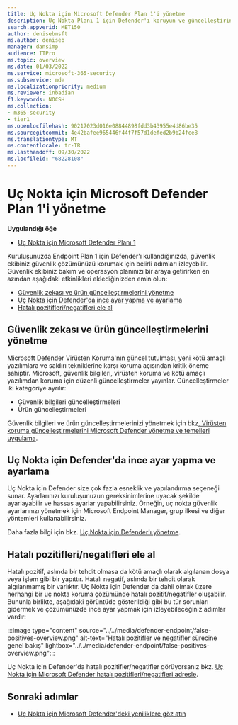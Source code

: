 ```yaml
---
title: Uç Nokta için Microsoft Defender Plan 1'i yönetme
description: Uç Nokta Planı 1 için Defender'ı koruyun ve güncelleştirin. Ayarları yönetin, güncelleştirmeleri alın ve hatalı pozitif sonuçları/negatifleri ele alın.
search.appverid: MET150
author: denisebmsft
ms.author: deniseb
manager: dansimp
audience: ITPro
ms.topic: overview
ms.date: 01/03/2022
ms.service: microsoft-365-security
ms.subservice: mde
ms.localizationpriority: medium
ms.reviewer: inbadian
f1.keywords: NOCSH
ms.collection:
- m365-security
- tier1
ms.openlocfilehash: 90217023d016e08844898fdd3b43955e4d86be35
ms.sourcegitcommit: 4e42bafee965446f44f7f57d1defed2b9b24fce8
ms.translationtype: MT
ms.contentlocale: tr-TR
ms.lasthandoff: 09/30/2022
ms.locfileid: "68228108"
---
```

# <a name="manage-microsoft-defender-for-endpoint-plan-1"></a>Uç Nokta için Microsoft Defender Plan 1'i yönetme

**Uygulandığı öğe**
- [Uç Nokta için Microsoft Defender Planı 1](https://go.microsoft.com/fwlink/p/?linkid=2154037)

Kuruluşunuzda Endpoint Plan 1 için Defender'ı kullandığınızda, güvenlik ekibiniz güvenlik çözümünüzü korumak için belirli adımları izleyebilir. Güvenlik ekibiniz bakım ve operasyon planınızı bir araya getirirken en azından aşağıdaki etkinlikleri eklediğinizden emin olun:

- [Güvenlik zekası ve ürün güncelleştirmelerini yönetme](#manage-security-intelligence-and-product-updates)
- [Uç Nokta için Defender'da ince ayar yapma ve ayarlama](#fine-tune-and-adjust-defender-for-endpoint)
- [Hatalı pozitifleri/negatifleri ele al](#address-false-positivesnegatives)

## <a name="manage-security-intelligence-and-product-updates"></a>Güvenlik zekası ve ürün güncelleştirmelerini yönetme

Microsoft Defender Virüsten Koruma'nın güncel tutulması, yeni kötü amaçlı yazılımlara ve saldırı tekniklerine karşı koruma açısından kritik öneme sahiptir. Microsoft, güvenlik bilgileri, virüsten koruma ve kötü amaçlı yazılımdan koruma için düzenli güncelleştirmeler yayınlar. Güncelleştirmeler iki kategoriye ayrılır: 

- Güvenlik bilgileri güncelleştirmeleri
- Ürün güncelleştirmeleri 

Güvenlik bilgileri ve ürün güncelleştirmelerinizi yönetmek için bkz[. Virüsten koruma güncelleştirmelerini Microsoft Defender yönetme ve temelleri uygulama](manage-updates-baselines-microsoft-defender-antivirus.md).

## <a name="fine-tune-and-adjust-defender-for-endpoint"></a>Uç Nokta için Defender'da ince ayar yapma ve ayarlama

Uç Nokta için Defender size çok fazla esneklik ve yapılandırma seçeneği sunar. Ayarlarınızı kuruluşunuzun gereksinimlerine uyacak şekilde ayarlayabilir ve hassas ayarlar yapabilirsiniz. Örneğin, uç nokta güvenlik ayarlarınızı yönetmek için Microsoft Endpoint Manager, grup ilkesi ve diğer yöntemleri kullanabilirsiniz. 

Daha fazla bilgi için bkz. [Uç Nokta için Defender'ı yönetme](manage-mde-post-migration.md).

## <a name="address-false-positivesnegatives"></a>Hatalı pozitifleri/negatifleri ele al

Hatalı pozitif, aslında bir tehdit olmasa da kötü amaçlı olarak algılanan dosya veya işlem gibi bir yapıttır. Hatalı negatif, aslında bir tehdit olarak algılanmamış bir varlıktır. Uç Nokta için Defender da dahil olmak üzere herhangi bir uç nokta koruma çözümünde hatalı pozitif/negatifler oluşabilir. Bununla birlikte, aşağıdaki görüntüde gösterildiği gibi bu tür sorunları gidermek ve çözümünüzde ince ayar yapmak için izleyebileceğiniz adımlar vardır:

:::image type="content" source="../../media/defender-endpoint/false-positives-overview.png" alt-text="Hatalı pozitifler ve negatifler sürecine genel bakış" lightbox="../../media/defender-endpoint/false-positives-overview.png":::

Uç Nokta için Defender'da hatalı pozitifler/negatifler görüyorsanız bkz. [Uç Nokta için Microsoft Defender hatalı pozitifleri/negatifleri adresle](defender-endpoint-false-positives-negatives.md).

## <a name="next-steps"></a>Sonraki adımlar

- [Uç Nokta için Microsoft Defender'deki yeniliklere göz atın](whats-new-in-microsoft-defender-endpoint.md)